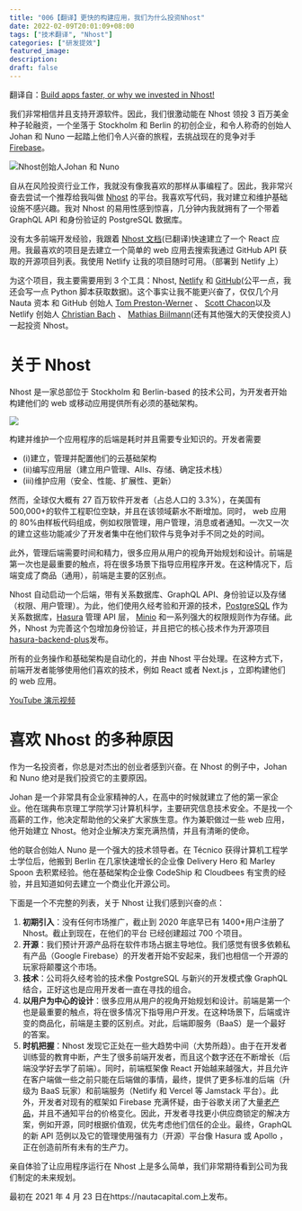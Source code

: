 ```yaml
---
title: "006【翻译】更快的构建应用，我们为什么投资Nhost"
date: 2022-02-09T20:01:09+08:00
tags: ["技术翻译", "Nhost"]
categories: ["研发提效"]
featured_image:
description:
draft: false
---
```


翻译自：[Build apps faster, or why we invested in Nhost!](https://medium.com/nauta-capital/build-apps-faster-or-why-we-invested-in-nhost-5fb602d87559)

我们非常相信并且支持开源软件。因此，我们很激动能在 Nhost 领投 3 百万美金种子轮融资，一个坐落于 Stockholm 和 Berlin 的初创企业，和令人称奇的创始人 Johan 和 Nuno 一起踏上他们令人兴奋的旅程，去挑战现在的竞争对手 [Firebase](https://firebase.google.cn/)。

![Nhost创始人Johan 和 Nuno](https://miro.medium.com/max/1400/0*WWoFgBqJjmTBsFu1.png)

自从在风险投资行业工作，我就没有像我喜欢的那样从事编程了。因此，我非常兴奋去尝试一个推荐给我叫做 [Nhost](https://nhost.io/) 的平台。我喜欢写代码，我对建立和维护基础设施不感兴趣。我对 Nhost 的易用性感到惊喜，几分钟内我就拥有了一个带着 GraphQL API 和身份验证的 PostgreSQL 数据库。

没有太多前端开发经验，我跟着 [Nhost 文档](https://docs.nhost.io/get-started)(已翻译)快速建立了一个 React 应用。我最喜欢的项目是去建立一个简单的 web 应用去搜索我通过 GitHub API 获取的开源项目列表。我使用 Netlify 让我的项目随时可用。（部署到 Netlify 上）

为这个项目，我主要需要用到 3 个工具：Nhost, [Netlify](https://medium.com/u/5250f9d9bd2f?source=post_page-----5fb602d87559-----------------------------------) 和 [GitHub](https://medium.com/u/8df3bf3c40ae?source=post_page-----5fb602d87559-----------------------------------)(公平一点，我还会写一点 Python 脚本获取数据)。这个事实让我不能更兴奋了，仅仅几个月 Nauta 资本 和 GitHub 创始人 [Tom Preston-Werner](https://twitter.com/mojombo) 、 [Scott Chacon](https://twitter.com/chacon)以及 Netlify 创始人 [Christian Bach](https://twitter.com/chr_bach) 、 [Mathias Biilmann](https://twitter.com/biilmann)(还有其他强大的天使投资人) 一起投资 Nhost。

# 关于 Nhost

Nhost 是一家总部位于 Stockholm 和 Berlin-based 的技术公司，为开发者开始构建他们的 web 或移动应用提供所有必须的基础架构。

![](https://gitee.com/caoyanbin/picgo/raw/master/img/20220209144145.png)

构建并维护一个应用程序的后端是耗时并且需要专业知识的。开发者需要

- (i)建立，管理并配置他们的云基础架构
- (ii)编写应用层（建立用户管理、AIIs、存储、确定技术栈）
- (iii)维护应用（安全、性能、扩展性、更新）

然而，全球仅大概有 27 百万软件开发者（占总人口的 3.3%），在美国有 500,000+的软件工程职位空缺，并且在该领域薪水不断增加。同时， web 应用的 80%由样板代码组成，例如权限管理，用户管理，消息或者通知。一次又一次的建立这些功能减少了开发者集中在他们软件与竞争对手不同之处的时间。

此外，管理后端需要时间和精力，很多应用从用户的视角开始规划和设计。前端是第一次也是最重要的触点，将在很多场景下指导应用程序开发。在这种情况下，后端变成了商品（通用），前端是主要的区别点。

Nhost 自动启动一个后端，带有关系数据库、GraphQL API、身份验证以及存储（权限、用户管理）。为此，他们使用久经考验和开源的技术，[PostgreSQL](https://github.com/postgres/postgres) 作为关系数据库，[Hasura](https://github.com/hasura/graphql-engine) 管理 API 层， [Minio](https://github.com/minio/minio) 和一系列强大的权限规则作为存储。此外，Nhost 为完善这个包增加身份验证，并且把它的核心技术作为开源项目[ hasura-backend-plus](https://github.com/nhost/hasura-backend-plus)发布。

所有的业务操作和基础架构是自动化的，并由 Nhost 平台处理。在这种方式下，前端开发者能够使用他们喜欢的技术，例如 React 或者 Next.js ，立即构建他们的 web 应用。

[YouTube 演示视频](https://youtu.be/v3I5_2t1cco)

# 喜欢 Nhost 的多种原因

作为一名投资者，你总是对杰出的创业者感到兴奋。在 Nhost 的例子中，Johan 和 Nuno 绝对是我们投资它的主要原因。

Johan 是一个非常具有企业家精神的人，在高中的时候就建立了他的第一家企业。他在瑞典布京理工学院学习计算机科学，主要研究信息技术安全。不是找一个高薪的工作，他决定帮助他的父亲扩大家族生意。作为兼职做过一些 web 应用，他开始建立 Nhost。他对企业解决方案充满热情，并且有清晰的使命。

他的联合创始人 Nuno 是一个强大的技术领导者。在 Técnico 获得计算机工程学士学位后，他搬到 Berlin 在几家快速增长的企业像 Delivery Hero 和 Marley Spoon 去积累经验。他在基础架构企业像 CodeShip 和 Cloudbees 有宝贵的经验，并且知道如何去建立一个商业化开源公司。

下面是一个不完整的列表，关于 Nhost 让我们感到兴奋的点：

1. **初期引入**：没有任何市场推广，截止到 2020 年底早已有 1400+用户注册了 Nhost。截止到现在，在他们的平台
   已经创建超过 700 个项目。
2. **开源**：我们预计开源产品将在软件市场占据主导地位。我们感觉有很多依赖私有产品（Google Firebase）的开发者开始不安起来，我们也相信一个开源的玩家将颠覆这个市场。
3. **技术**：公司将久经考验的技术像 PostgreSQL 与新兴的开发模式像 GraphQL 结合，正好这也是应用开发者一直在寻找的组合。
4. **以用户为中心的设计**：很多应用从用户的视角开始规划和设计。前端是第一个也是最重要的触点，将在很多情况下指导用户开发。在这种场景下，后端或许变的商品化，前端是主要的区别点。对此，后端即服务（BaaS）是一个最好的答案。
5. **时机把握**：Nhost 发现它正处在一些大趋势中间（大势所趋）。由于在开发者训练营的教育中断，产生了很多前端开发者，而且这个数字还在不断增长（后端没学好去学了前端）。同时，前端框架像 React 开始越来越强大，并且允许在客户端做一些之前只能在后端做的事情，最终，提供了更多标准的后端（升级为 BaaS 玩家）和前端服务（Netlify 和 Vercel 等 Jamstack 平台）。此外，开发者对现有的框架如 Firebase 充满怀疑，由于谷歌关闭了大量[老产品](https://killedbygoogle.com/)，并且不通知平台的价格变化。因此，开发者寻找更小供应商锁定的解决方案，例如开源，同时根据价值观，优先考虑他们信任的企业。最终，GraphQL 的新 API 范例以及它的管理使用强有力（开源）平台像 Hasura 或 Apollo ，正在创造前所有未有的生产力。

亲自体验了让应用程序运行在 Nhost 上是多么简单，我们非常期待看到公司为我们制定的未来规划。

最初在 2021 年 4 月 23 日在https://nautacapital.com上发布。
